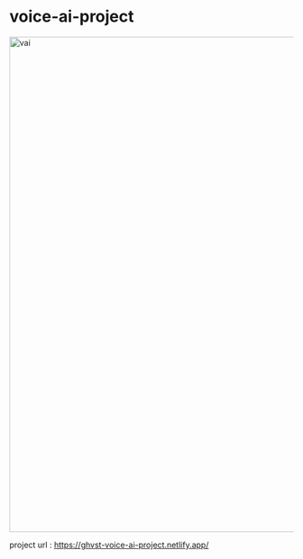 # voice-ai-project
<img width="879" alt="vai" src="https://github.com/user-attachments/assets/cc71983f-1667-418b-9d4c-7f41ee858884" />

project url : https://ghvst-voice-ai-project.netlify.app/
